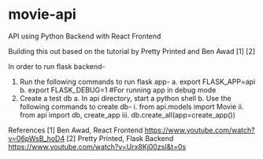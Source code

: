# movie-api
API using Python Backend with React Frontend

Building this out based on the tutorial by Pretty Printed and Ben Awad [1] [2]

In order to run flask backend-
1. Run the following commands to run flask app-
    a. export FLASK_APP=api
    b. export FLASK_DEBUG=1 #For running app in debug mode
2. Create a test db
    a. In api directory, start a python shell
    b. Use the following commands to create db-
        i. from api.models import Movie
        ii. from api import db, create_app
        iii. db.create_all(app=create_app())

References
[1] Ben Awad, React Frontend https://www.youtube.com/watch?v=06pWsB_hoD4
[2] Pretty Printed, Flask Backend https://www.youtube.com/watch?v=Urx8Kj00zsI&t=0s


